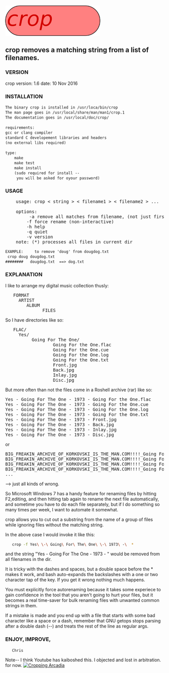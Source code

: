 ![alt text][logo]

[logo]: https://github.com/spikeysnack/crop/blob/master/doc/crop.png "crop"

## crop removes a matching string from a list of filenames.

### VERSION
crop version:	 1.6  date:	10 Nov 2016

### INSTALLATION
	The binary crop is installed in /usr/loca/bin/crop
	The man page goes in /usr/local/share/man/man1/crop.1
	The documentation goes in /usr/local/doc/crop/

	requirements:
	gcc or clang compiler
	standard C developement libraries and headers	
	(no external libs required)

	type:
		make
		make test
		make install 
		(sudo required for install -- 
		 you will be asked for oyour password)


### USAGE
<pre>
	usage: crop < string > < filename1 > < filename2 > ...

	options:
		 -a remove all matches from filename, (not just first match) 
	 	-f force rename (non-interactive)  
	 	-h help 
	 	-q quiet 
	 	-v version 
	note: (*) processes all files in current dir
</pre>


	EXAMPLE:	 to remove 'doug' from dougdog.txt 
	 crop doug dougdog.txt 
	########   dougdog.txt  ==> dog.txt  

### EXPLANATION 

I like to arrange my digital music collection thusly:
<pre>
   FORMAT
	 ARTIST
		ALBUM
		      FILES
</pre>
So I have directories like so:
<pre>
   FLAC/
	 Yes/
 	      Going For The One/
				  Going For the One.flac 
				  Going For the One.cue 
				  Going For the One.log
				  Going For the One.txt
				  Front.jpg
				  Back.jpg
				  Inlay.jpg
				  Disc.jpg
</pre>  

But more often than not the files come in a Roshell archive (rar) like so:
<pre>
Yes - Going For The One - 1973 - Going For the One.flac 
Yes - Going For The One - 1973 - Going For the One.cue 
Yes - Going For The One - 1973 - Going For the One.log
Yes - Going For The One - 1973 - Going For the One.txt
Yes - Going For The One - 1973 - Front.jpg
Yes - Going For The One - 1973 - Back.jpg
Yes - Going For The One - 1973 - Inlay.jpg
Yes - Going For The One - 1973 - Disc.jpg
</pre>
or 
<pre>
BIG_FREAKIN_ARCHIVE_OF_KORKOVSKI_IS_THE_MAN.COM!!!!_Going For the One.flac
BIG_FREAKIN_ARCHIVE_OF_KORKOVSKI_IS_THE_MAN.COM!!!!_Going For the One.cue
BIG_FREAKIN_ARCHIVE_OF_KORKOVSKI_IS_THE_MAN.COM!!!!_Going For the One.jpg
BIG_FREAKIN_ARCHIVE_OF_KORKOVSKI_IS_THE_MAN.COM!!!!_Going For the One.txt
...
</pre>
--> just all kinds of wrong.


So Microsoft Windows 7 has a handy feature for renaming files 
by hitting F2,editing, and then  hitting tab again 
to rename the next file automatically,
and sometime you have to do each file separately, 
but if I do something so many times per week, 
I want to automate it somewhat.


crop allows you to cut out a substring 
from the name of a group of files
while ignoring files without the matching string.


In the above case I would invoke it like this:
```bash
   crop -f Yes\ \-\ Going\ For\ The\ One\ \-\ 1973\ -\  *  
```
and the string "Yes - Going For The One - 1973 - " 
would be removed from all filenames in the dir.

It is tricky with the dashes and spaces,
but a double space before the * makes it work, 
and bash auto-expands the backslashes with 
a one or two character tap of the <tab> key. 
If you get it wrong nothing much happens. 

You must explicitly force autorenaming because
it takes some experiece to gain confidence in the tool 
that you aren't going to hurt your files, 
but it becomes a real time-saver for bulk renaming files
with unwanted common strings in them.

If a mistake is made and you end up with a file that starts with
some bad character like a space or a dash, remember that GNU getops
stops parsing after a double dash (--) 
and treats the rest of the line as regular args. 

### ENJOY, IMPROVE, 
       Chris

Note-- I think Youtube has kaiboshed this. I objected and lost in arbitration. for now. 
[![Cropping Arcadia](http://img.youtube.com/vi/SrvErvylfmg/0.jpg)](https://www.youtube.com/watch?v=SrvErvylfmg)
